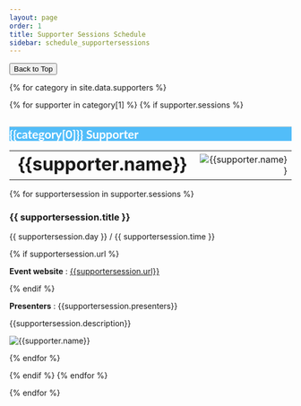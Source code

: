```yaml
---
layout: page
order: 1
title: Supporter Sessions Schedule
sidebar: schedule_supportersessions
---
```


<button onclick="topFunction()" id="toTopButton" title="Go to top">Back to Top</button> 

{% for category in site.data.supporters %}


{% for supporter in category[1]  %}
{% if supporter.sessions %}
<div class="row">
    <h2 id="supporter-{{supporter.name | downcase}}" class="text-center" style="border-top: 1px solid #ccc; background-color:#52bdf9; font-family: Lato, Helvetica Neue, Helvetica, Arial, sans-serif; font-weight: bold; color: white;">{{category[0]}} Supporter</h2>
</div>
<p>
<table style="border: 0px; width: 100%;">
    <tr>
        <td style="vertical-align: middle; font-weight: bold; font-size: xx-large;">{{supporter.name}}</td>
        <td style="text-align: right;"><img alt="{{supporter.name}}"
                   src="{{site.url}}/images/supporter_logos/frontpage/{{supporter.image}}"
                   /></td>
    </tr>
</table>
{% for supportersession in supporter.sessions %}
<div class="card">
    <div class="container">
        <h3 id="event-{{supportersession.title | downcase | replace: " ", "_" }}">{{ supportersession.title }}</h3>
        <span class="alert-box papersession">{{ supportersession.day }} / {{ supportersession.time }}</span>

{% if supportersession.url %}
<p><strong>Event website</strong> : <a href="{{supportersession.url}}" target=_new>{{supportersession.url}}</a></p>
{% endif %}
<p><strong>Presenters</strong> : {{supportersession.presenters}}</p>
<p>{{supportersession.description}}</p>
<p><img alt="{{supporter.name}}"
                   src="{{site.url}}/images/supporter_logos/frontpage/{{supporter.image}}"
                   /></p>
</div>
</div>

{% endfor %}

</p>
{% endif %}
{% endfor %}

{% endfor %}
